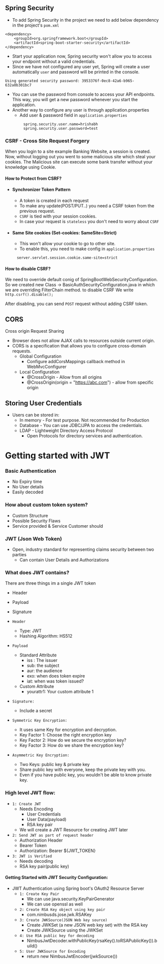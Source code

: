 ## Spring Security
* To add Spring Security in the project we need to add below dependency in the project's `pom.xml`
```agsl
<dependency>
    <groupId>org.springframework.boot</groupId>
    <artifactId>spring-boot-starter-security</artifactId>
</dependency>
```
* Start your application now, Spring security won't allow you to access your endpoint without a valid credentials.
* Since we have not configured any user yet, Spring will create a user automatically `user` and password will be printed in the console.
```agsl
Using generated security password: 3953376f-0ec8-42a6-b965-632a0b301bc7
```
* You can use the password from console to access your API endpoints. This way, you will get a new password whenever you start the application.
* Another way to configure any user is through application.properties
    * Add user & password field in `application.properties`
    ```
         spring.security.user.name=hrishabh
         spring.security.user.password=test
  ```

### CSRF - Cross Site Request Forgery
When you login to a site example Banking Website, a session is created. Now, without logging out you went to some malicious site which steal your cookies. 
The Malicious site can execute some bank transfer without your knowledge using Cookie.

#### How to Protect from CSRF?
* #### Synchronizer Token Pattern 
  * A token is created in each request
  * To make any update(POST/PUT..) you need a CSRF token from the previous request.
  * `CSRF` is tied with your session cookies.
  * In case your request is `stateless` you don't need to worry about `CSRF`

* #### Same Site cookies (Set-cookies: SameSite=Strict)
  * This won't allow your cookie to go to other site.
  * To enable this, you need to make config in `application.properties`
  ```agsl
    server.servlet.session.cookie.same-site=strict
  ```

#### How to disable CSRF?
We need to override default conig of SpringBootWebSecurityConfiguration.
So we created new Class -> BasicAuthSecurityConfiguration.java in which we are overriding FilterChain method.
to disable CSRF We write `http.csrf().disable();`

After disabling, you can send `POST` request without adding CSRF token.


## CORS
Cross origin Request Sharing


* Browser does not allow AJAX calls to resources outside current origin.
* CORS is a specification that allows you to configure cross-domain requests.
  * Global Configuration
    * Configure addCorsMappings callback method in WebMvcConfigurer
  * Local Configuration
    * @CrossOrigin - Allow from all origins
    * @CrossOrigin(origin = "https://abc.com") - allow from specific origin

## Storing User Credentials
* Users can be stored in:
  * In memory - For test purpose. Not recommended for Production
  * Database - You can use JDBC/JPA to access the credentials.
  * LDAP - Lightweight Directory Access Protocol
    * Open Protocols for directory services and authentication.


# Getting started with JWT
### Basic Authentication
  * No Expiry time
  * No User details
  * Easily decoded
  
### How about custom token system?
  * Custom Structure
  * Possible Security Flaws
  * Service provided & Service Customer should

### JWT (Json Web Token)
* Open, industry standard for representing claims security between two parties
  * Can contain User Details and Authorizations 

### What does JWT contains?

There are three things im a single JWT token
* Header
* Payload
* Signature


* `Header`
  * Type: JWT
  * Hashing Algorithm: HS512
* `Payload`
  * Standard Attribute
    * iss : The issuer
    * sub: the subject
    * aur: the audience
    * exo: when does token expire
    * iat: when was token issued?
  * Custom Attribute
    * yourattr1: Your custom attribute 1 
* `Signature:`
  * Include a secret


* `Symmetric Key Encryption:`
  * It uses same Key for encryption and decryption.
  * Key Factor 1: Choose the right encryption key
  * Key Factor 2: How do we secure the encryption key?
  * Key Factor 3: How do we share the encryption key?

* `Asymmetric Key Encryption:`
  * Two Keys: public key & private key
  * Share public key with everyone, keep the private key with you.
  * Even if you have public key, you wouldn't be able to know private key.


###  High level JWT flow:
* `1: Create JWT`
  * Needs Encoding
    * User Credentials
    * User Data(payload)
    * RSA key pair
  * We will create a JWT Resource for creating JWT later
* `2: Send JWT as part of request header`
  * Authorization Header
  * Bearer Token
  * Authorization: Bearer ${JWT_TOKEN}
* `3: JWT is Verified`
  * Needs decoding
  * RSA key pair(public key)

#### Getting Started with JWT Security Configuration:
* JWT Authentication using Spring boot's OAuth2 Resource Server
  * `1: Create Key Pair`
    * We can use java.security.KeyPairGenerator
    * We can use openssl as well 
  * `2: Create RSA Key object using key pair`
    * com.nimbusds.jose.jwk.RSAKey
  * `3: Create JWKSource(JSON Web key source)`
    * Create JWKSet (a new JSON web key set) with the RSA key
    * Create JWKSource using the JWKSet
  * `4: Use RSA public key for decoding`
    * NimbusJwtDecoder.withPublicKey(rsaKey().toRSAPublicKey()).build()
  * `5: User JWKSource for Encoding`
    * return new NimbusJwtEncoder(jwkSource())
